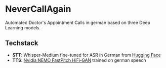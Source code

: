 # NeverCallAgain

Automated Doctor's Appointment Calls in german based on three Deep Learning models.


## Techstack

- **STT**: Whisper-Medium fine-tuned for ASR in German from [Hugging Face](https://huggingface.co/bofenghuang/whisper-medium-cv11-german)
- **TTS**: [Nvidia NEMO FastPitch HiFi-GAN](https://catalog.ngc.nvidia.com/orgs/nvidia/teams/nemo/models/tts_de_fastpitchhifigan) trained on german speech


